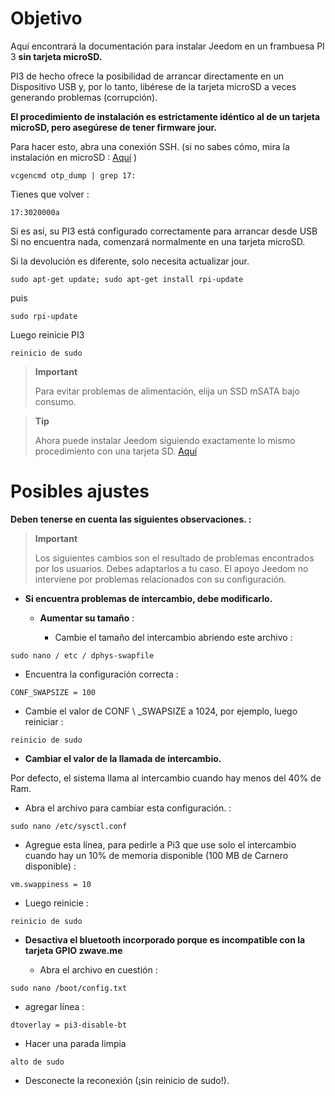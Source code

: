 Objetivo 
========

Aquí encontrará la documentación para instalar Jeedom en un
frambuesa PI 3 **sin tarjeta microSD.**

PI3 de hecho ofrece la posibilidad de arrancar directamente en un
Dispositivo USB y, por lo tanto, libérese de la tarjeta microSD a veces
generando problemas (corrupción).

**El procedimiento de instalación es estrictamente idéntico al de un
tarjeta microSD, pero asegúrese de tener firmware
jour.**

Para hacer esto, abra una conexión SSH. (si no sabes cómo,
mira la instalación en microSD :
[Aquí](https://doc.jeedom.com/es_ES/installation/index.html)
)

    vcgencmd otp_dump | grep 17:

Tienes que volver :

    17:3020000a

Si es así, su PI3 está configurado correctamente para arrancar desde
USB Si no encuentra nada, comenzará normalmente en una tarjeta
microSD.

Si la devolución es diferente, solo necesita actualizar
jour.

    sudo apt-get update; sudo apt-get install rpi-update

puis

    sudo rpi-update

Luego reinicie PI3

    reinicio de sudo

> **Important**
>
> Para evitar problemas de alimentación, elija un SSD mSATA
> bajo consumo.

> **Tip**
>
> Ahora puede instalar Jeedom siguiendo exactamente lo mismo
> procedimiento con una tarjeta SD.
> [Aquí](https://doc.jeedom.com/es_ES/installation/index.html)

Posibles ajustes 
=====================

**Deben tenerse en cuenta las siguientes observaciones. :**

> **Important**
>
> Los siguientes cambios son el resultado de problemas encontrados por
> los usuarios. Debes adaptarlos a tu caso. El apoyo
> Jeedom no interviene por problemas relacionados con su configuración.

-   **Si encuentra problemas de intercambio, debe modificarlo.**

    -   **Aumentar su tamaño** :

        -   Cambie el tamaño del intercambio abriendo este archivo :

<!-- -->

    sudo nano / etc / dphys-swapfile

-   Encuentra la configuración correcta :

<!-- -->

    CONF_SWAPSIZE = 100

-   Cambie el valor de CONF \ _SWAPSIZE a 1024, por ejemplo, luego
    reiniciar :

<!-- -->

    reinicio de sudo

-   **Cambiar el valor de la llamada de intercambio.**

Por defecto, el sistema llama al intercambio cuando hay menos del 40% de
Ram.

-   Abra el archivo para cambiar esta configuración. :

<!-- -->

    sudo nano /etc/sysctl.conf

-   Agregue esta línea, para pedirle a Pi3 que use solo el intercambio
    cuando hay un 10% de memoria disponible (100 MB de
    Carnero disponible) :

<!-- -->

    vm.swappiness = 10

-   Luego reinicie :

<!-- -->

    reinicio de sudo

-   **Desactiva el bluetooth incorporado porque es incompatible con la tarjeta
    GPIO zwave.me**

    -   Abra el archivo en cuestión :

<!-- -->

    sudo nano /boot/config.txt

-   agregar línea :

<!-- -->

    dtoverlay = pi3-disable-bt

-   Hacer una parada limpia

<!-- -->

    alto de sudo

-   Desconecte la reconexión (¡sin reinicio de sudo!).


